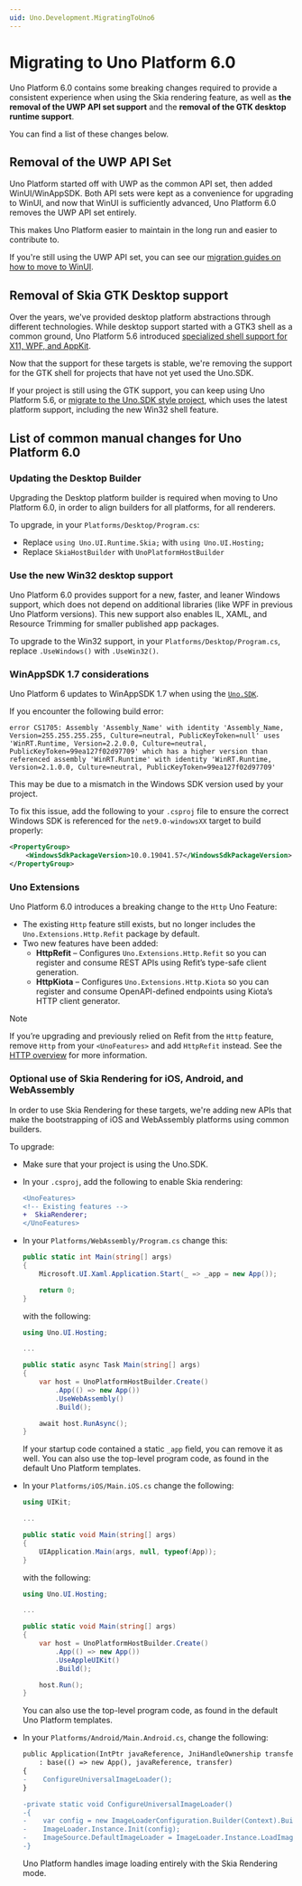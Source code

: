 ```yaml
---
uid: Uno.Development.MigratingToUno6
---
```


# Migrating to Uno Platform 6.0

Uno Platform 6.0 contains some breaking changes required to provide a consistent experience when using the Skia rendering feature, as well as **the removal of the UWP API set support** and the **removal of the GTK desktop runtime support**.

You can find a list of these changes below.

## Removal of the UWP API Set

Uno Platform started off with UWP as the common API set, then added WinUI/WinAppSDK. Both API sets were kept as a convenience for upgrading to WinUI, and now that WinUI is sufficiently advanced, Uno Platform 6.0 removes the UWP API set entirely.

This makes Uno Platform easier to maintain in the long run and easier to contribute to.

If you're still using the UWP API set, you can see our [migration guides on how to move to WinUI](xref:Uno.Development.UpdatingToWinUI3).

## Removal of Skia GTK Desktop support

Over the years, we've provided desktop platform abstractions through different technologies. While desktop support started with a GTK3 shell as a common ground, Uno Platform 5.6 introduced [specialized shell support for X11, WPF, and AppKit](xref:Uno.Skia.Desktop).

Now that the support for these targets is stable, we're removing the support for the GTK shell for projects that have not yet used the Uno.SDK.

If your project is still using the GTK support, you can keep using Uno Platform 5.6, or [migrate to the Uno.SDK style project](https://platform.uno/docs/articles/migrating-from-previous-releases.html), which uses the latest platform support, including the new Win32 shell feature.

## List of common manual changes for Uno Platform 6.0

### Updating the Desktop Builder

Upgrading the Desktop platform builder is required when moving to Uno Platform 6.0, in order to align builders for all platforms, for all renderers.

To upgrade, in your `Platforms/Desktop/Program.cs`:

- Replace `using Uno.UI.Runtime.Skia;` with `using Uno.UI.Hosting;`
- Replace `SkiaHostBuilder` with `UnoPlatformHostBuilder`

### Use the new Win32 desktop support

Uno Platform 6.0 provides support for a new, faster, and leaner Windows support, which does not depend on additional libraries (like WPF in previous Uno Platform versions). This new support also enables IL, XAML, and Resource Trimming for smaller published app packages.

To upgrade to the Win32 support, in your `Platforms/Desktop/Program.cs`, replace `.UseWindows()` with `.UseWin32()`.

### WinAppSDK 1.7 considerations

Uno Platform 6 updates to WinAppSDK 1.7 when using the [`Uno.SDK`](xref:Uno.Features.Uno.Sdk).

If you encounter the following build error:

```output
error CS1705: Assembly 'Assembly_Name' with identity 'Assembly_Name, Version=255.255.255.255, Culture=neutral, PublicKeyToken=null' uses 'WinRT.Runtime, Version=2.2.0.0, Culture=neutral, PublicKeyToken=99ea127f02d97709' which has a higher version than referenced assembly 'WinRT.Runtime' with identity 'WinRT.Runtime, Version=2.1.0.0, Culture=neutral, PublicKeyToken=99ea127f02d97709'
```

This may be due to a mismatch in the Windows SDK version used by your project.

To fix this issue, add the following to your `.csproj` file to ensure the correct Windows SDK is referenced for the `net9.0-windowsXX` target to build properly:

```xml
<PropertyGroup>
    <WindowsSdkPackageVersion>10.0.19041.57</WindowsSdkPackageVersion>
</PropertyGroup>
```

### Uno Extensions

Uno Platform 6.0 introduces a breaking change to the `Http` Uno Feature:

- The existing `Http` feature still exists, but no longer includes the `Uno.Extensions.Http.Refit` package by default.
- Two new features have been added:
  - **HttpRefit** – Configures `Uno.Extensions.Http.Refit` so you can register and consume REST APIs using Refit’s type-safe client generation.
  - **HttpKiota** – Configures `Uno.Extensions.Http.Kiota` so you can register and consume OpenAPI-defined endpoints using Kiota’s HTTP client generator.

> [!NOTE]
> If you’re upgrading and previously relied on Refit from the `Http` feature, remove `Http` from your `<UnoFeatures>` and add `HttpRefit` instead. See the [HTTP overview](xref:Uno.Extensions.Http.Overview) for more information.

### Optional use of Skia Rendering for iOS, Android, and WebAssembly

In order to use Skia Rendering for these targets, we're adding new APIs that make the bootstrapping of iOS and WebAssembly platforms using common builders.

To upgrade:

- Make sure that your project is using the Uno.SDK.
- In your `.csproj`, add the following to enable Skia rendering:

    ```diff
    <UnoFeatures>
    <!-- Existing features -->
    +  SkiaRenderer;
    </UnoFeatures>
    ```

- In your `Platforms/WebAssembly/Program.cs` change this:

    ```csharp
    public static int Main(string[] args)
    {
        Microsoft.UI.Xaml.Application.Start(_ => _app = new App());

        return 0;
    }
    ```

    with the following:

    ```csharp
    using Uno.UI.Hosting;

    ...

    public static async Task Main(string[] args)
    {
        var host = UnoPlatformHostBuilder.Create()
            .App(() => new App())
            .UseWebAssembly()
            .Build();

        await host.RunAsync();
    }
    ```

    If your startup code contained a static `_app` field, you can remove it as well. You can also use the top-level program code, as found in the default Uno Platform templates.

- In your `Platforms/iOS/Main.iOS.cs` change the following:

    ```csharp
    using UIKit;

    ...

    public static void Main(string[] args)
    {
        UIApplication.Main(args, null, typeof(App));
    }
    ```

    with the following:

    ```csharp
    using Uno.UI.Hosting;

    ...

    public static void Main(string[] args)
    {
        var host = UnoPlatformHostBuilder.Create()
            .App(() => new App())
            .UseAppleUIKit()
            .Build();

        host.Run();
    }
    ```

    You can also use the top-level program code, as found in the default Uno Platform templates.

- In your `Platforms/Android/Main.Android.cs`, change the following:

    ```diff
    public Application(IntPtr javaReference, JniHandleOwnership transfer)
        : base(() => new App(), javaReference, transfer)
    {
    -    ConfigureUniversalImageLoader();
    }

    -private static void ConfigureUniversalImageLoader()
    -{
    -    var config = new ImageLoaderConfiguration.Builder(Context).Build();
    -    ImageLoader.Instance.Init(config);
    -    ImageSource.DefaultImageLoader = ImageLoader.Instance.LoadImageAsync;
    -}
    ```

    Uno Platform handles image loading entirely with the Skia Rendering mode.
